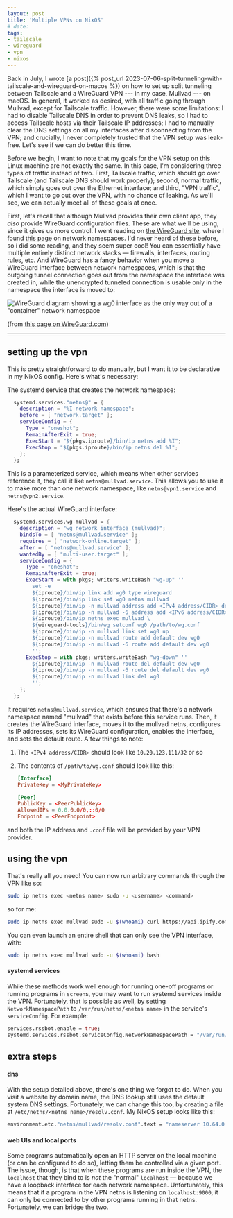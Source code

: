 ```yaml
---
layout: post
title: 'Multiple VPNs on NixOS'
# date: 
tags:
- tailscale
- wireguard
- vpn
- nixos
---
```


Back in July, I wrote [a post]({% post_url 2023-07-06-split-tunneling-with-tailscale-and-wireguard-on-macos %}) on how to set up split tunneling between Tailscale and a WireGuard VPN --- in my case, Mullvad --- on macOS. In general, it worked as desired, with all traffic going through Mullvad, except for Tailscale traffic. However, there were some limitations: I had to disable Tailscale DNS in order to prevent DNS leaks, so I had to access Tailscale hosts via their Tailscale IP addresses; I had to manually clear the DNS settings on all my interfaces after disconnecting from the VPN; and crucially, I never completely trusted that the VPN setup was leak-free. Let's see if we can do better this time.

Before we begin, I want to note that my goals for the VPN setup on this Linux machine are not exactly the same. In this case, I'm considering three types of traffic instead of two. First, Tailscale traffic, which should go over Tailscale (and Tailscale DNS should work properly); second, normal traffic, which simply goes out over the Ethernet interface; and third, "VPN traffic", which I want to go out over the VPN, with no chance of leaking. As we'll see, we can actually meet all of these goals at once.

First, let's recall that although Mullvad provides their own client app, they _also_ provide WireGuard configuration files. These are what we'll be using, since it gives us more control. I went reading on [the WireGuard site](https://www.wireguard.com/), where I found [this page](https://www.wireguard.com/netns/) on network namespaces. I'd never heard of these before, so i did some reading, and they seem super cool! You can essentially have multiple entirely distinct network stacks — firewalls, interfaces, routing rules, etc. And WireGuard has a fancy behavior when you move a WireGuard interface between network namespaces, which is that the outgoing tunnel connection goes out from the namespace the interface was created in, while the unencrypted tunneled connection is usable only in the namespace the interface is moved to:

![WireGuard diagram showing a `wg0` interface as the only way out of a "container" network namespace](https://www.wireguard.com/img/netns-container.svg)

(from [this page on WireGuard.com](https://www.wireguard.com/netns/))

***

## setting up the vpn

This is pretty straightforward to do manually, but I want it to be declarative in my NixOS config. Here's what's necessary:

The systemd service that creates the network namespace:
```nix
  systemd.services."netns@" = {
    description = "%I network namespace";
    before = [ "network.target" ];
    serviceConfig = {
      Type = "oneshot";
      RemainAfterExit = true;
      ExecStart = "${pkgs.iproute}/bin/ip netns add %I";
      ExecStop = "${pkgs.iproute}/bin/ip netns del %I";
    };
  };
```
This is a parameterized service, which means when other services reference it, they call it like `netns@mullvad.service`. This allows you to use it to make more than one network namespace, like `netns@vpn1.service` and `netns@vpn2.service`.

Here's the actual WireGuard interface:
```nix
  systemd.services.wg-mullvad = {
    description = "wg network interface (mullvad)";
    bindsTo = [ "netns@mullvad.service" ];
    requires = [ "network-online.target" ];
    after = [ "netns@mullvad.service" ];
    wantedBy = [ "multi-user.target" ];
    serviceConfig = {
      Type = "oneshot";
      RemainAfterExit = true;
      ExecStart = with pkgs; writers.writeBash "wg-up" ''
        set -e
        ${iproute}/bin/ip link add wg0 type wireguard
        ${iproute}/bin/ip link set wg0 netns mullvad
        ${iproute}/bin/ip -n mullvad address add <IPv4 address/CIDR> dev wg0
        ${iproute}/bin/ip -n mullvad -6 address add <IPv6 address/CIDR> dev wg0
        ${iproute}/bin/ip netns exec mullvad \
        ${wireguard-tools}/bin/wg setconf wg0 /path/to/wg.conf
        ${iproute}/bin/ip -n mullvad link set wg0 up
        ${iproute}/bin/ip -n mullvad route add default dev wg0
        ${iproute}/bin/ip -n mullvad -6 route add default dev wg0
        '';
      ExecStop = with pkgs; writers.writeBash "wg-down" ''
        ${iproute}/bin/ip -n mullvad route del default dev wg0
        ${iproute}/bin/ip -n mullvad -6 route del default dev wg0
        ${iproute}/bin/ip -n mullvad link del wg0
        '';
    };
  };
```
It requires `netns@mullvad.service`, which ensures that there's a network namespace named "mullvad" that exists before this service runs. Then, it creates the WireGuard interface, moves it to the mullvad netns, configures its IP addresses, sets its WireGuard configuration, enables the interface, and sets the default route. A few things to note:

1. The `<IPv4 address/CIDR>` should look like `10.20.123.111/32` or so

2. The contents of `/path/to/wg.conf` should look like this:
    ```conf
    [Interface]
    PrivateKey = <MyPrivateKey>

    [Peer]
    PublicKey = <PeerPublicKey>
    AllowedIPs = 0.0.0.0/0,::0/0
    Endpoint = <PeerEndpoint>
    ```

and both the IP address and `.conf` file will be provided by your VPN provider.

## using the vpn

That's really all you need! You can now run arbitrary commands through the VPN like so:
```bash
sudo ip netns exec <netns name> sudo -u <username> <command>
```
so for me:
```bash
sudo ip netns exec mullvad sudo -u $(whoami) curl https://api.ipify.com
```
You can even launch an entire shell that can only see the VPN interface, with:
```bash
sudo ip netns exec mullvad sudo -u $(whoami) bash
```

#### systemd services

While these methods work well enough for running one-off programs or running programs in `screen`s, you may want to run systemd services inside the VPN. Fortunately, that is possible as well, by setting `NetworkNamespacePath` to `/var/run/netns/<netns name>` in the service's `serviceConfig`. For example:

```nix
services.rssbot.enable = true;
systemd.services.rssbot.serviceConfig.NetworkNamespacePath = "/var/run/netns/mullvad";
```

## extra steps

#### dns

With the setup detailed above, there's one thing we forgot to do. When you visit a website by domain name, the DNS lookup still uses the default system DNS settings. Fortunately, we can change this too, by creating a file at `/etc/netns/<netns name>/resolv.conf`. My NixOS setup looks like this:

```nix
environment.etc."netns/mullvad/resolv.conf".text = "nameserver 10.64.0.1";
```

#### web UIs and local ports

Some programs automatically open an HTTP server on the local machine (or can be configured to do so), letting them be controlled via a given port. The issue, though, is that when these programs are run inside the VPN, the `localhost` that they bind to is _not_ the "normal" `localhost` — because we have a loopback interface for each network namespace. Unfortunately, this means that if a program in the VPN netns is listening on `localhost:9000`, it can only be connected to by other programs running in that netns. Fortunately, we can bridge the two.
